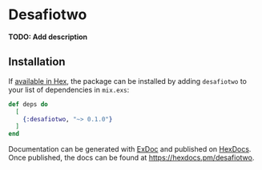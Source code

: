 # Desafiotwo

**TODO: Add description**

## Installation

If [available in Hex](https://hex.pm/docs/publish), the package can be installed
by adding `desafiotwo` to your list of dependencies in `mix.exs`:

```elixir
def deps do
  [
    {:desafiotwo, "~> 0.1.0"}
  ]
end
```

Documentation can be generated with [ExDoc](https://github.com/elixir-lang/ex_doc)
and published on [HexDocs](https://hexdocs.pm). Once published, the docs can
be found at <https://hexdocs.pm/desafiotwo>.

